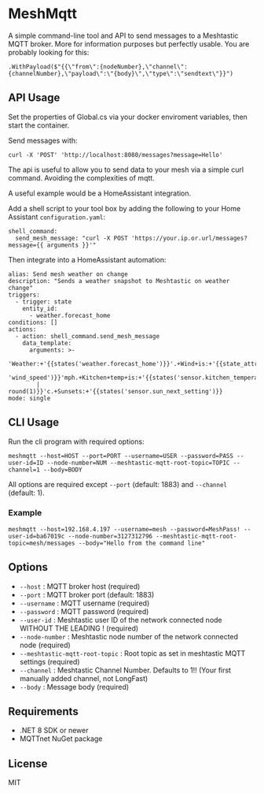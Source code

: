 # MeshMqtt

A simple command-line tool and API to send messages to a Meshtastic MQTT broker.  More for information purposes but perfectly usable.  You are probably looking for this:

`.WithPayload($"{{\"from\":{nodeNumber},\"channel\":{channelNumber},\"payload\":\"{body}\",\"type\":\"sendtext\"}}")`

## API Usage
Set the properties of Global.cs via your docker enviroment variables, then start the container.

Send messages with: 

`curl -X 'POST' 'http://localhost:8080/messages?message=Hello'`

The api is useful to allow you to send data to your mesh via a simple curl command.  Avoiding the complexities of mqtt.

A useful example would be a HomeAssistant integration.

Add a shell script to your tool box by adding the following to your Home Assistant `configuration.yaml`:

```
shell_command:
  send_mesh_message: "curl -X POST 'https://your.ip.or.url/messages?message={{ arguments }}'"

```

Then integrate into a HomeAssistant automation:

```
alias: Send mesh weather on change
description: "Sends a weather snapshot to Meshtastic on weather change"
triggers:
  - trigger: state
    entity_id:
      - weather.forecast_home
conditions: []
actions:
  - action: shell_command.send_mesh_message
    data_template:
      arguments: >-
        'Weather:+'{{states('weather.forecast_home')}}'.+Wind+is:+'{{state_attr('weather.forecast_home',
        'wind_speed')}}'mph.+Kitchen+temp+is:+'{{states('sensor.kitchen_temperature')
        | round(1)}}'c.+Sunsets:+'{{states('sensor.sun_next_setting')}}
mode: single
```

## CLI Usage

Run the cli program with required options:

```
meshmqtt --host=HOST --port=PORT --username=USER --password=PASS --user-id=ID --node-number=NUM --meshtastic-mqtt-root-topic=TOPIC --channel=1 --body=BODY
```

All options are required except `--port` (default: 1883) and `--channel` (default: 1).

### Example
```
meshmqtt --host=192.168.4.197 --username=mesh --password=MeshPass! --user-id=ba67019c --node-number=3127312796 --meshtastic-mqtt-root-topic=mesh/messages --body="Hello from the command line"
```

## Options
- `--host` : MQTT broker host (required)
- `--port` : MQTT broker port (default: 1883)
- `--username` : MQTT username (required)
- `--password` : MQTT password (required)
- `--user-id` : Meshtastic user ID of the network connected node WITHOUT THE LEADING ! (required)
- `--node-number` : Meshtastic node number of the network connected node (required)
- `--meshtastic-mqtt-root-topic` : Root topic as set in meshtastic MQTT settings (required)
- `--channel` : Meshtastic Channel Number. Defaults to 1!! (Your first manually added channel, not LongFast)
- `--body` : Message body (required)

## Requirements
- .NET 8 SDK or newer
- MQTTnet NuGet package

## License
MIT
